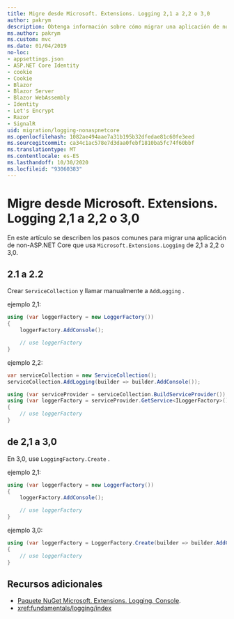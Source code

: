 ```yaml
---
title: Migre desde Microsoft. Extensions. Logging 2,1 a 2,2 o 3,0
author: pakrym
description: Obtenga información sobre cómo migrar una aplicación de non-ASP.NET Core que usa Microsoft. Extensions. Logging de 2,1 a 2,2 o 3,0.
ms.author: pakrym
ms.custom: mvc
ms.date: 01/04/2019
no-loc:
- appsettings.json
- ASP.NET Core Identity
- cookie
- Cookie
- Blazor
- Blazor Server
- Blazor WebAssembly
- Identity
- Let's Encrypt
- Razor
- SignalR
uid: migration/logging-nonaspnetcore
ms.openlocfilehash: 1082ae494aae7a31b195b32dfedae81c60fe3eed
ms.sourcegitcommit: ca34c1ac578e7d3daa0febf1810ba5fc74f60bbf
ms.translationtype: MT
ms.contentlocale: es-ES
ms.lasthandoff: 10/30/2020
ms.locfileid: "93060383"
---
```

# <a name="migrate-from-microsoftextensionslogging-21-to-22-or-30"></a>Migre desde Microsoft. Extensions. Logging 2,1 a 2,2 o 3,0

En este artículo se describen los pasos comunes para migrar una aplicación de non-ASP.NET Core que usa `Microsoft.Extensions.Logging` de 2,1 a 2,2 o 3,0.

## <a name="21-to-22"></a>2.1 a 2.2

Crear `ServiceCollection` y llamar manualmente a `AddLogging` .

ejemplo 2,1:

```csharp
using (var loggerFactory = new LoggerFactory())
{
    loggerFactory.AddConsole();

    // use loggerFactory
}
```

ejemplo 2,2:

```csharp
var serviceCollection = new ServiceCollection();
serviceCollection.AddLogging(builder => builder.AddConsole());

using (var serviceProvider = serviceCollection.BuildServiceProvider())
using (var loggerFactory = serviceProvider.GetService<ILoggerFactory>())
{
    // use loggerFactory
}
```

## <a name="21-to-30"></a>de 2,1 a 3,0

En 3,0, use `LoggingFactory.Create` .

ejemplo 2,1:

```csharp
using (var loggerFactory = new LoggerFactory())
{
    loggerFactory.AddConsole();

    // use loggerFactory
}
```

ejemplo 3,0:

```csharp
using (var loggerFactory = LoggerFactory.Create(builder => builder.AddConsole()))
{
    // use loggerFactory
}
```

## <a name="additional-resources"></a>Recursos adicionales

* [Paquete NuGet Microsoft. Extensions. Logging. Console](https://www.nuget.org/packages/Microsoft.Extensions.Logging.Console/).
* <xref:fundamentals/logging/index>
